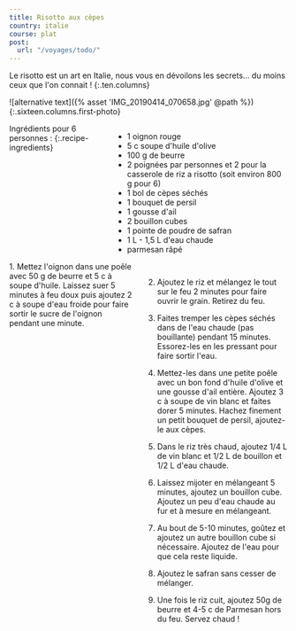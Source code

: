 ```yaml
---
title: Risotto aux cèpes
country: italie
course: plat
post:
  url: "/voyages/todo/"
---
```


Le risotto est un art en Italie, nous vous en dévoilons les secrets... du moins ceux que l'on connait !
{:.ten.columns}

<!--fin extrait-->

![alternative text]({% asset 'IMG_20190414_070658.jpg' @path %})
{:.sixteen.columns.first-photo}

<div class="four columns" markdown="1">
Ingrédients pour 6 personnes :
{:.recipe-ingredients}

- 1 oignon rouge
- 5 c soupe d'huile d'olive
- 100 g de beurre
- 2 poignées par personnes et 2 pour la casserole de riz a risotto (soit environ 800 g pour 6)
- 1 bol de cèpes séchés
- 1 bouquet de persil
- 1 gousse d'ail
- 2 bouillon cubes
- 1 pointe de poudre de safran
- 1 L - 1,5 L d'eau chaude
- parmesan râpé
</div>

<div class="ten columns" markdown="1">
1. Mettez l'oignon dans une poêle avec 50 g de beurre et 5 c à soupe d'huile. Laissez suer 5 minutes à feu doux puis ajoutez 2 c à soupe d'eau froide pour faire sortir le sucre de l'oignon pendant une minute.

2. Ajoutez le riz et mélangez le tout sur le feu 2 minutes pour faire ouvrir le grain. Retirez du feu.

3. Faites tremper les cèpes séchés dans de l'eau chaude (pas bouillante) pendant 15 minutes. Essorez-les en les pressant pour faire sortir l'eau.

4. Mettez-les dans une petite poêle avec un bon fond d'huile d'olive et une gousse d'ail entière. Ajoutez 3 c à soupe de vin blanc et faites dorer 5 minutes.
Hachez finement un petit bouquet de persil, ajoutez-le aux cèpes.

5. Dans le riz très chaud, ajoutez 1/4 L de vin blanc et 1/2 L de bouillon et 1/2 L d'eau chaude.

6. Laissez mijoter en mélangeant 5 minutes, ajoutez un bouillon cube. Ajoutez un peu d'eau chaude au fur et à mesure en mélangeant.

7. Au bout de 5-10 minutes, goûtez et ajoutez un autre bouillon cube si nécessaire. Ajoutez de l'eau pour que cela reste liquide.

8. Ajoutez le safran sans cesser de mélanger.

9. Une fois le riz cuit, ajoutez 50g de beurre et 4-5 c de Parmesan hors du feu. Servez chaud !
</div>
